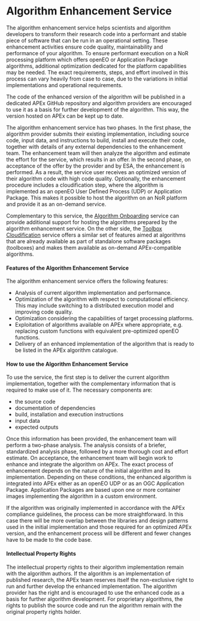 # Algorithm Enhancement Service

The algorithm enhancement service helps scientists and algorithm developers to transform their research code into a
performant and stable piece of software that can be run in an operational setting.
These enhancement activities ensure code quality, maintainability and performance of your algorithm.
To ensure performant execution on a NoR processing platform which offers openEO or Application Package algorithms,
additional optimization dedicated for the platform capabilities may be needed.
The exact requirements, steps, and effort involved in this process can vary heavily from case to case, due to the
variations in initial implementations and operational requirements.

The code of the enhanced version of the algorithm will be published in a dedicated APEx GitHub repository and algorithm
providers are encouraged to use it as a basis for further development of the algorithm.
This way, the version hosted on APEx can be kept up to date.

The algorithm enhancement service has two phases. In the first phase, the algorithm provider submits their existing
implementation, including source code, input data, and instructions to build, install and execute their code, together
with details of any external dependencies to the enhancement team. The enhancement team will then analyze the algorithm
and estimate the effort for the service, which results in an offer. In the second phase, on acceptance of the offer by
the provider and by ESA, the enhancement is performed.
As a result, the service user receives an optimized version of their algorithm code with high code quality.
Optionally, the enhancement procedure includes a cloudification step, where the algorithm is implemented as an openEO
User Defined Process (UDP) or Application Package. This makes it possible to host the algorithm on an NoR platform and
provide it as an on-demand service.

Complementary to this service, the [Algorithm Onboarding](./onboarding.md) service can provide additional support for hosting the algorithms prepared by the algorithm enhancement service. On the other side,
the [Toolbox Cloudification](./toolboxcloud.md) service offers a similar set of features aimed at algorithms that are
already available as part of standalone software packages (toolboxes) and makes them available as on-demand
APEx-compatible algorithms.

#### Features of the Algorithm Enhancement Service

The algorithm enhancement service offers the following features:

- Analysis of current algorithm implementation and performance.
- Optimization of the algorithm with respect to computational efficiency.
  This may include switching to a distributed execution model and improving code quality.
- Optimization considering the capabilities of target processing platforms.
- Exploitation of algorithms available on APEx where appropriate, e.g. replacing custom functions with equivalent
  pre-optimized openEO functions.
- Delivery of an enhanced implementation of the algorithm that is ready to be listed in the APEx algorithm catalogue.

#### How to use the Algorithm Enhancement Service

To use the service, the first step is to deliver the current algorithm implementation, together with the complementary
information that is required to make use of it. The necessary components are:

- the source code
- documentation of dependencies
- build, installation and execution instructions
- input data
- expected outputs

Once this information has been provided, the enhancement team will perform a two-phase analysis. The analysis consists
of a briefer, standardized analysis phase, followed by a more thorough cost and effort estimate. On acceptance, the
enhancement team will begin work to enhance and integrate the algorithm on APEx. The exact process of enhancement
depends on the nature of the initial algorithm and its implementation. Depending on these conditions, the enhanced
algorithm is integrated into APEx either as an openEO UDP or as an OGC Application Package. Application Packages are
based upon one or more container images implementing the algorithm in a custom environment.

If the algorithm was originally implemented in accordance with the APEx compliance guidelines, the process can be more
straightforward. In this case there will be more overlap between the libraries and design patterns used in the initial
implementation and those required for an optimized APEx version, and the enhancement process will be different and fewer
changes have to be made to the code base.


#### Intellectual Property Rights

The intellectual property rights to their algorithm implementation remain with the algorithm authors.
If the algorithm is an implementation of published research, the APEx team reserves itself the non-exclusive
right to run and further develop the enhanced implementation. The algorithm provider has the right and is encouraged
to use the enhanced code as a basis for further algorithm development.
For proprietary algorithms, the rights to publish the source code and run the algorithm remain with the original
property rights holder.
